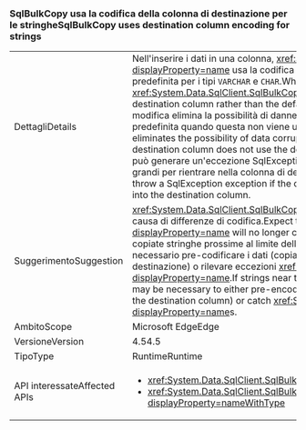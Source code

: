 ### <a name="sqlbulkcopy-uses-destination-column-encoding-for-strings"></a><span data-ttu-id="581e9-101">SqlBulkCopy usa la codifica della colonna di destinazione per le stringhe</span><span class="sxs-lookup"><span data-stu-id="581e9-101">SqlBulkCopy uses destination column encoding for strings</span></span>

|   |   |
|---|---|
|<span data-ttu-id="581e9-102">Dettagli</span><span class="sxs-lookup"><span data-stu-id="581e9-102">Details</span></span>|<span data-ttu-id="581e9-103">Nell'inserire i dati in una colonna, <xref:System.Data.SqlClient.SqlBulkCopy?displayProperty=name> usa la codifica della colonna di destinazione anziché quella predefinita per i tipi <code>VARCHAR</code> e <code>CHAR</code>.</span><span class="sxs-lookup"><span data-stu-id="581e9-103">When inserting data into a column, <xref:System.Data.SqlClient.SqlBulkCopy?displayProperty=name> uses the encoding of the destination column rather than the default encoding for <code>VARCHAR</code> and <code>CHAR</code> types.</span></span> <span data-ttu-id="581e9-104">Questa modifica elimina la possibilità di danneggiamento dei dati causata dall'uso della codifica predefinita quando questa non viene usata dalla colonna di destinazione.</span><span class="sxs-lookup"><span data-stu-id="581e9-104">This change eliminates the possibility of data corruption caused by using the default encoding when the destination column does not use the default encoding.</span></span> <span data-ttu-id="581e9-105">In rari casi, un'applicazione esistente può generare un'eccezione SqlException se la modifica nella codifica produce dati troppo grandi per rientrare nella colonna di destinazione.</span><span class="sxs-lookup"><span data-stu-id="581e9-105">In rare cases, an existing application may throw a SqlException exception if the change in encoding produces data that is too big to fit into the destination column.</span></span>|
|<span data-ttu-id="581e9-106">Suggerimento</span><span class="sxs-lookup"><span data-stu-id="581e9-106">Suggestion</span></span>|<span data-ttu-id="581e9-107"><xref:System.Data.SqlClient.SqlBulkCopy?displayProperty=name> non danneggerà più i dati a causa di differenze di codifica.</span><span class="sxs-lookup"><span data-stu-id="581e9-107">Expect that <xref:System.Data.SqlClient.SqlBulkCopy?displayProperty=name> will no longer corrupt data due to encoding differences.</span></span> <span data-ttu-id="581e9-108">Se vengono copiate stringhe prossime al limite delle dimensioni della colonna di destinazione, può essere necessario pre-codificare i dati (copiarli per verificare che rientrino nella colonna di destinazione) o rilevare eccezioni <xref:System.Data.SqlClient.SqlException?displayProperty=name>.</span><span class="sxs-lookup"><span data-stu-id="581e9-108">If strings near the destination column's size limit are being copied, it may be necessary to either pre-encode data (to be copied to check that the data will fit in the destination column) or catch <xref:System.Data.SqlClient.SqlException?displayProperty=name>s.</span></span>|
|<span data-ttu-id="581e9-109">Ambito</span><span class="sxs-lookup"><span data-stu-id="581e9-109">Scope</span></span>|<span data-ttu-id="581e9-110">Microsoft Edge</span><span class="sxs-lookup"><span data-stu-id="581e9-110">Edge</span></span>|
|<span data-ttu-id="581e9-111">Versione</span><span class="sxs-lookup"><span data-stu-id="581e9-111">Version</span></span>|<span data-ttu-id="581e9-112">4.5</span><span class="sxs-lookup"><span data-stu-id="581e9-112">4.5</span></span>|
|<span data-ttu-id="581e9-113">Tipo</span><span class="sxs-lookup"><span data-stu-id="581e9-113">Type</span></span>|<span data-ttu-id="581e9-114">Runtime</span><span class="sxs-lookup"><span data-stu-id="581e9-114">Runtime</span></span>|
|<span data-ttu-id="581e9-115">API interessate</span><span class="sxs-lookup"><span data-stu-id="581e9-115">Affected APIs</span></span>|<ul><li><xref:System.Data.SqlClient.SqlBulkCopy?displayProperty=nameWithType></li><li><xref:System.Data.SqlClient.SqlBulkCopy.%23ctor(System.Data.SqlClient.SqlConnection)?displayProperty=nameWithType></li></ul>|

